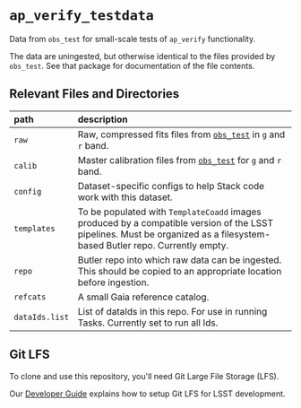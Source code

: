 `ap_verify_testdata`
====================

Data from `obs_test` for small-scale tests of `ap_verify` functionality.

The data are uningested, but otherwise identical to the files provided by `obs_test`.
See that package for documentation of the file contents.

Relevant Files and Directories
------------------------------
path                  | description
:---------------------|:-----------------------------
`raw`                 | Raw, compressed fits files from [`obs_test`](https://github.com/lsst/obs_test/tree/master/data) in `g` and `r` band.
`calib`               | Master calibration files from [`obs_test`](https://github.com/lsst/obs_test/tree/master/data) for `g` and `r` band.
`config`              | Dataset-specific configs to help Stack code work with this dataset.
`templates`           | To be populated with `TemplateCoadd` images produced by a compatible version of the LSST pipelines. Must be organized as a filesystem-based Butler repo. Currently empty.
`repo`                | Butler repo into which raw data can be ingested. This should be copied to an appropriate location before ingestion.
`refcats`             | A small Gaia reference catalog.
`dataIds.list`        | List of dataIds in this repo. For use in running Tasks. Currently set to run all Ids.


Git LFS
-------

To clone and use this repository, you'll need Git Large File Storage (LFS).

Our [Developer Guide](http://developer.lsst.io/en/latest/tools/git_lfs.html) explains how to setup Git LFS for LSST development.

